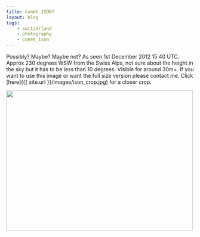 ```yaml
---
title: Comet ISON?
layout: blog
tags:
    - switzerland
    - photography
    - comet_ison
---
```

Possibly? Maybe? Maybe not? As seen 1st December 2012 15:40 UTC. Approx 230 degrees WSW from the Swiss Alps, not sure about the height in the sky but it has to be less than 10 degrees. Visible for around 30m+. If you want to use this image or want the full size version please contact me. Click [here]({{ site.url }}/images/ison_crop.jpg) for a closer crop.

<img src="{{ site.utl }}/images/ison_1000.jpg" width="500px" height="375px" />
